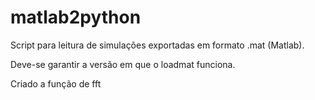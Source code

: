 # matlab2python
Script para leitura de simulações exportadas em formato .mat (Matlab).

Deve-se garantir a versão em que o loadmat funciona.

Criado a função de fft